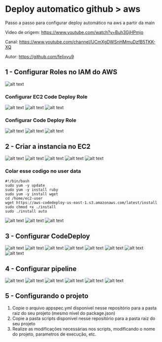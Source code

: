 # Deploy automatico github > aws

Passo a passo para configurar deploy automático na aws a partir da main

Video de origem: https://www.youtube.com/watch?v=Buh3GjHPmjo

Canal: https://www.youtube.com/channel/UCmXgDWSnHMmuDzfB5TKK-XQ

Autor: https://github.com/felixyu9

## 1 - Configurar Roles no IAM do AWS

![alt text](https://github.com/thadeucbr/Aws-Code-Deploy/blob/main/Images/01.png?raw=true)

### Configurar EC2 Code Deploy Role
![alt text](https://github.com/thadeucbr/Aws-Code-Deploy/blob/main/Images/1-1.png?raw=true)
![alt text](https://github.com/thadeucbr/Aws-Code-Deploy/blob/main/Images/1-2.png?raw=true)
![alt text](https://github.com/thadeucbr/Aws-Code-Deploy/blob/main/Images/1-3.png?raw=true)

### Configurar Code Deploy Role
![alt text](https://github.com/thadeucbr/Aws-Code-Deploy/blob/main/Images/2-1.png?raw=true)
![alt text](https://github.com/thadeucbr/Aws-Code-Deploy/blob/main/Images/2-1-2.png?raw=true)
![alt text](https://github.com/thadeucbr/Aws-Code-Deploy/blob/main/Images/2-2.png?raw=true)

## 2 - Criar a instancia no EC2
![alt text](https://github.com/thadeucbr/Aws-Code-Deploy/blob/main/Images/03.png?raw=true)
![alt text](https://github.com/thadeucbr/Aws-Code-Deploy/blob/main/Images/3-1.png?raw=true)
![alt text](https://github.com/thadeucbr/Aws-Code-Deploy/blob/main/Images/3-2.png?raw=true)
![alt text](https://github.com/thadeucbr/Aws-Code-Deploy/blob/main/Images/3-3.png?raw=true)
![alt text](https://github.com/thadeucbr/Aws-Code-Deploy/blob/main/Images/3-4.png?raw=true)

### Colar esse codigo no user data
```
#!/bin/bash
sudo yum -y update
sudo yum -y install ruby
sudo yum -y install wget
cd /home/ec2-user
wget https://aws-codedeploy-us-east-1.s3.amazonaws.com/latest/install
sudo chmod +x ./install
sudo ./install auto

```
![alt text](https://github.com/thadeucbr/Aws-Code-Deploy/blob/main/Images/3-5.png?raw=true)
![alt text](https://github.com/thadeucbr/Aws-Code-Deploy/blob/main/Images/3-6.png?raw=true)
![alt text](https://github.com/thadeucbr/Aws-Code-Deploy/blob/main/Images/3-7.png?raw=true)

## 3 - Configurar CodeDeploy
![alt text](https://github.com/thadeucbr/Aws-Code-Deploy/blob/main/Images/04.png?raw=true)
![alt text](https://github.com/thadeucbr/Aws-Code-Deploy/blob/main/Images/4-1.png?raw=true)
![alt text](https://github.com/thadeucbr/Aws-Code-Deploy/blob/main/Images/4-2.png?raw=true)
![alt text](https://github.com/thadeucbr/Aws-Code-Deploy/blob/main/Images/4-3.png?raw=true)
![alt text](https://github.com/thadeucbr/Aws-Code-Deploy/blob/main/Images/4-4.png?raw=true)
![alt text](https://github.com/thadeucbr/Aws-Code-Deploy/blob/main/Images/4-5.png?raw=true)
![alt text](https://github.com/thadeucbr/Aws-Code-Deploy/blob/main/Images/4-6.png?raw=true)
![alt text](https://github.com/thadeucbr/Aws-Code-Deploy/blob/main/Images/4-7.png?raw=true)

## 4 - Configurar pipeline
![alt text](https://github.com/thadeucbr/Aws-Code-Deploy/blob/main/Images/5-1.png?raw=true)
![alt text](https://github.com/thadeucbr/Aws-Code-Deploy/blob/main/Images/5-2.png?raw=true)
![alt text](https://github.com/thadeucbr/Aws-Code-Deploy/blob/main/Images/5-3.png?raw=true)
![alt text](https://github.com/thadeucbr/Aws-Code-Deploy/blob/main/Images/5-4.png?raw=true)
![alt text](https://github.com/thadeucbr/Aws-Code-Deploy/blob/main/Images/5-5.png?raw=true)
![alt text](https://github.com/thadeucbr/Aws-Code-Deploy/blob/main/Images/5-6.png?raw=true)

## 5 - Configurando o projeto

1. Copie o arquivo appspec.yml disponivel nesse repositório para a pasta raiz do seu projeto (mesmo nivel do package.json)
2. Copie a pasta scripts disponivel nesse repositório para a pasta raiz do seu projeto
3. Realize as modificações necessárias nos scripts, modificando o nome do projeto, parametros de execução, etc.
